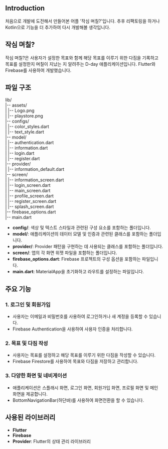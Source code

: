 ## Introduction

처음으로 개발에 도전해서 만들어본 어플 '작심 며칠?'입니다. 
추후 리팩토링을 하거나 Kotlin으로 기능을 더 추가하여 다시 개발해볼 생각입니다.

## 작심 며칠?

작심 며칠?은 사용자가 설정한 목표와 함께 해당 목표를 이루기 위한 다짐을 기록하고 목표를 설정한지 며칠이 지났는 지 알려주는 D-day 애플리케이션입니다. 
Flutter와 Firebase를 사용하여 개발했습니다.

## 파일 구조

lib/  
|-- assets/  
| |-- Logo.png  
| |-- playstore.png  
|-- configs/  
| |-- color_styles.dart  
| |-- text_style.dart  
|-- model/  
| |-- authentication.dart  
| |-- information.dart  
| |-- login.dart  
| |-- register.dart  
|-- provider/  
| |-- information_default.dart  
|-- screen/  
| |-- information_screen.dart  
| |-- login_screen.dart  
| |-- main_screen.dart  
| |-- profile_screen.dart  
| |-- register_screen.dart  
| |-- splash_screen.dart  
|-- firebase_options.dart  
|-- main.dart  

- **config/**: 색상 및 텍스트 스타일과 관련된 구성 요소를 포함하는 폴더입니다.
- **model/**: 애플리케이션의 데이터 모델 및 인증과 관련된 클래스를 포함하는 폴더입니다.
- **provider/**: Provider 패턴을 구현하는 데 사용되는 클래스를 포함하는 폴더입니다.
- **screen/**: 앱의 각 화면 위젯 파일을 포함하는 폴더입니다.
- **firebase_options.dart**: Firebase 프로젝트의 구성 옵션을 포함하는 파일입니다.
- **main.dart**: MaterialApp을 초기화하고 라우트를 설정하는 파일입니다.

## 주요 기능

### 1. 로그인 및 회원가입

- 사용자는 이메일과 비밀번호를 사용하여 로그인하거나 새 계정을 등록할 수 있습니다.
- Firebase Authentication을 사용하여 사용자 인증을 처리합니다.

### 2. 목표 및 다짐 작성

- 사용자는 목표를 설정하고 해당 목표를 이루기 위한 다짐을 작성할 수 있습니다.
- Firebase Firestore를 사용하여 목표와 다짐을 저장하고 관리합니다.

### 3. 다양한 화면 및 네비게이션

- 애플리케이션은 스플래시 화면, 로그인 화면, 회원가입 화면, 프로필 화면 및 메인 화면을 제공합니다.
- BottomNavigationBar(하단바)를 사용하여 화면전환을 할 수 있습니다.

## 사용된 라이브러리

- **Flutter**
- **Firebase**
- **Provider**: Flutter의 상태 관리 라이브러리
